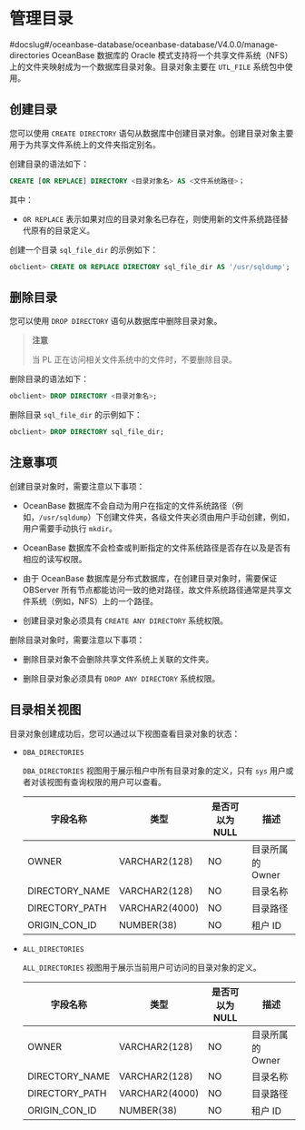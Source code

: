 # 管理目录
#docslug#/oceanbase-database/oceanbase-database/V4.0.0/manage-directories
OceanBase 数据库的 Oracle 模式支持将一个共享文件系统（NFS）上的文件夹映射成为一个数据库目录对象。目录对象主要在 `UTL_FILE` 系统包中使用。

## 创建目录

您可以使用 `CREATE DIRECTORY` 语句从数据库中创建目录对象。创建目录对象主要用于为共享文件系统上的文件夹指定别名。

创建目录的语法如下：

```sql
CREATE [OR REPLACE] DIRECTORY <目录对象名> AS <文件系统路径>；
```

其中：

* `OR REPLACE` 表示如果对应的目录对象名已存在，则使用新的文件系统路径替代原有的目录定义。

创建一个目录 `sql_file_dir` 的示例如下：

```sql
obclient> CREATE OR REPLACE DIRECTORY sql_file_dir AS '/usr/sqldump';
```

## 删除目录

您可以使用 `DROP DIRECTORY` 语句从数据库中删除目录对象。

>**注意**
>
>当 PL 正在访问相关文件系统中的文件时，不要删除目录。

删除目录的语法如下：

```sql
obclient> DROP DIRECTORY <目录对象名>;
```

删除目录 `sql_file_dir` 的示例如下：

```sql
obclient> DROP DIRECTORY sql_file_dir;
```

## 注意事项

创建目录对象时，需要注意以下事项：

* OceanBase 数据库不会自动为用户在指定的文件系统路径（例如，`/usr/sqldump`）下创建文件夹，各级文件夹必须由用户手动创建，例如，用户需要手动执行 `mkdir`。

* OceanBase 数据库不会检查或判断指定的文件系统路径是否存在以及是否有相应的读写权限。

* 由于 OceanBase 数据库是分布式数据库，在创建目录对象时，需要保证 OBServer 所有节点都能访问一致的绝对路径，故文件系统路径通常是共享文件系统（例如，NFS）上的一个路径。

* 创建目录对象必须具有 `CREATE ANY DIRECTORY` 系统权限。

删除目录对象时，需要注意以下事项：

* 删除目录对象不会删除共享文件系统上关联的文件夹。

* 删除目录对象必须具有 `DROP ANY DIRECTORY` 系统权限。

## 目录相关视图

目录对象创建成功后，您可以通过以下视图查看目录对象的状态：

* `DBA_DIRECTORIES`

  `DBA_DIRECTORIES` 视图用于展示租户中所有目录对象的定义，只有 `sys` 用户或者对该视图有查询权限的用户可以查看。
  
  |    **字段名称**    |     **类型**     | **是否可以为 NULL** |   **描述**    |
  |----------------|----------------|----------------|-------------|
  | OWNER          | VARCHAR2(128)  | NO             | 目录所属的 Owner |
  | DIRECTORY_NAME | VARCHAR2(128)  | NO             | 目录名称        |
  | DIRECTORY_PATH | VARCHAR2(4000) | NO             | 目录路径        |
  | ORIGIN_CON_ID  | NUMBER(38)     | NO             | 租户 ID       |

* `ALL_DIRECTORIES`

  `ALL_DIRECTORIES` 视图用于展示当前用户可访问的目录对象的定义。
  
  |    **字段名称**    |     **类型**     | **是否可以为 NULL** |   **描述**    |
  |----------------|----------------|----------------|-------------|
  | OWNER          | VARCHAR2(128)  | NO             | 目录所属的 Owner |
  | DIRECTORY_NAME | VARCHAR2(128)  | NO             | 目录名称        |
  | DIRECTORY_PATH | VARCHAR2(4000) | NO             | 目录路径        |
  | ORIGIN_CON_ID  | NUMBER(38)     | NO             | 租户 ID       |
